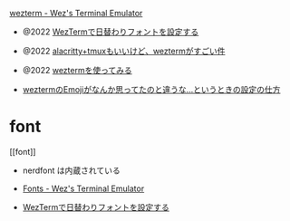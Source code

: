 [wezterm - Wez's Terminal Emulator](https://wezfurlong.org/wezterm/)

- @2022 [WezTermで日替わりフォントを設定する](https://zenn.dev/htlsne/articles/wezterm-rotate-font)
- @2022 [alacritty+tmuxもいいけど、weztermがすごい件](https://zenn.dev/yutakatay/articles/wezterm-intro)
- @2022 [weztermを使ってみる](https://zenn.dev/eetann/scraps/fe0a32896b6de8)

- [weztermのEmojiがなんか思ってたのと違うな...というときの設定の仕方](https://zenn.dev/paiza/articles/9ca689a0365b05)


# font
[[font]]
- nerdfont は内蔵されている

- [Fonts - Wez's Terminal Emulator](https://wezfurlong.org/wezterm/config/fonts.html)
- [WezTermで日替わりフォントを設定する](https://zenn.dev/htlsne/articles/wezterm-rotate-font)
